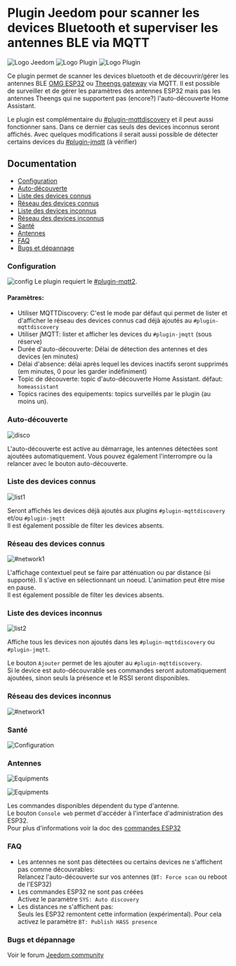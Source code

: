 # Plugin Jeedom pour scanner les devices Bluetooth et superviser les antennes BLE via MQTT

![Logo Jeedom](../images/jeedom.png)
![Logo Plugin](../images/blescanner_icon.png)
![Logo Plugin](../images/theengs_icon.png)

Ce plugin permet de scanner les devices bluetooth et de découvrir/gérer les antennes BLE [OMG ESP32](https://docs.openmqttgateway.com) ou [Theengs gateway](https://gateway.theengs.io) via MQTT. 
Il est possible de surveiller et de gérer les paramètres des antennes ESP32 mais pas les antennes Theengs qui ne supportent pas (encore?) l'auto-découverte Home Assistant. 

Le plugin est complémentaire du [#plugin-mqttdiscovery](https://mips2648.github.io/jeedom-plugins-docs/MQTTDiscovery/fr_FR) et il peut aussi fonctionner sans. 
Dans ce dernier cas seuls des devices inconnus seront affichés. Avec quelques modifications il serait aussi possible de détecter certains devices du [#plugin-jmqtt](https://domotruc.github.io/jMQTT/fr_FR) (à vérifier)

## Documentation
- [Configuration](#configuration)
- [Auto-découverte](#auto-découverte)
- [Liste des devices connus](#liste-des-devices-connus)
- [Réseau des devices connus](#réseau-des-devices-connus)
- [Liste des devices inconnus](#liste-des-devices-inconnus)
- [Réseau des devices inconnus](#réseau-des-devices-inconnus)
- [Santé](#santé)
- [Antennes](#antennes)
- [FAQ](#faq)
- [Bugs et dépannage](#bugs-et-dépannage)

### Configuration
![config](../images/blescanner1.png)
Le plugin requiert le [#plugin-mqtt2](https://doc.jeedom.com/fr_FR/plugins/programming/mqtt2).

#### Paramètres:

- Utiliser MQTTDiscovery: C'est le mode par défaut qui permet de lister et d'afficher le réseau des devices connus cad déjà ajoutés au `#plugin-mqttdiscovery`
- Utiliser jMQTT: lister et afficher les devices du `#plugin-jmqtt` (sous réserve)
- Durée d'auto-découverte: Délai de détection des antennes et des devices (en minutes)
- Délai d'absence: délai après lequel les devices inactifs seront supprimés (em minutes, 0 pour les garder indéfiniment)
- Topic de découverte: topic d'auto-découverte Home Assistant. défaut: `homeassistant`
- Topics racines des equipements: topics surveillés par le plugin (au moins un). 

### Auto-découverte
![disco](../images/blescanner2.png)

L'auto-découverte est active au démarrage, les antennes détectées sont ajoutées automatiquement. Vous pouvez également l'interrompre ou la relancer avec le bouton auto-découverte.

### Liste des devices connus
![list1](../images/blescanner3.png)

Seront affichés les devices déjà ajoutés aux plugins `#plugin-mqttdiscovery` et/ou `#plugin-jmqtt`
<br>Il est également possible de filter les devices absents.

### Réseau des devices connus
![#network1](../images/blescanner4.png)

L'affichage contextuel peut se faire par atténuation ou par distance (si supporté). 
Il s'active en sélectionnant un noeud. L'animation peut être mise en pause.
<br>Il est également possible de filter les devices absents.

### Liste des devices inconnus
![list2](../images/blescanner5.png)

Affiche tous les devices non ajoutés dans les `#plugin-mqttdiscovery` ou `#plugin-jmqtt`.
 
Le bouton `Ajouter` permet de les ajouter au `#plugin-mqttdiscovery`.
<br>Si le device est auto-découvrable ses commandes seront automatiquement ajoutées, sinon seuls la présence et le RSSI seront disponibles.

### Réseau des devices inconnus
![#network1](../images/blescanner6.png)

### Santé
![Configuration](../images/blescanner9.png)

### Antennes
![Equipments](../images/blescanner7.png)

![Equipments](../images/blescanner8.png)

Les commandes disponibles dépendent du type d'antenne.
<br>Le bouton `Console web` permet d'accéder à l'interface d'administration des ESP32. 
<br>Pour plus d'informations voir la doc des [commandes ESP32](https://docs.openmqttgateway.com/use/gateway.html#system-commands-esp-only)

### FAQ

- Les antennes ne sont pas détectées ou certains devices ne s'affichent pas comme découvrables:
<br>Relancez l'auto-découverte sur vos antennes (`BT: Force scan` ou reboot de l'ESP32)
- Les commandes ESP32 ne sont pas créées
<br>Activez le paramètre `SYS: Auto discovery`
- Les distances ne s'affichent pas:
<br>Seuls les ESP32 remontent cette information (expérimental). Pour cela activez le paramètre `BT: Publish HASS presence`

### Bugs et dépannage
Voir le forum [Jeedom community](https://community.jeedom.com)
